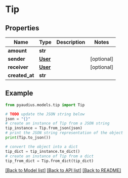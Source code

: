 # Tip


## Properties

Name | Type | Description | Notes
------------ | ------------- | ------------- | -------------
**amount** | **str** |  | 
**sender** | [**User**](User.md) |  | [optional] 
**receiver** | [**User**](User.md) |  | [optional] 
**created_at** | **str** |  | 

## Example

```python
from pyaudius.models.tip import Tip

# TODO update the JSON string below
json = "{}"
# create an instance of Tip from a JSON string
tip_instance = Tip.from_json(json)
# print the JSON string representation of the object
print(Tip.to_json())

# convert the object into a dict
tip_dict = tip_instance.to_dict()
# create an instance of Tip from a dict
tip_from_dict = Tip.from_dict(tip_dict)
```
[[Back to Model list]](../README.md#documentation-for-models) [[Back to API list]](../README.md#documentation-for-api-endpoints) [[Back to README]](../README.md)


